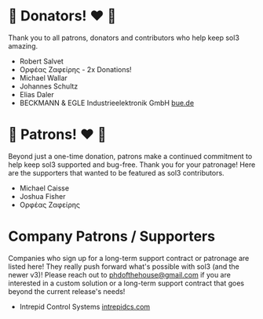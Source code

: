 # 🎉 Donators! ♥ 🎉

Thank you to all patrons, donators and contributors who help keep sol3 amazing.

- Robert Salvet
- Ορφέας Ζαφείρης - 2x Donations!
- Michael Wallar
- Johannes Schultz
- Elias Daler
- BECKMANN & EGLE Industrieelektronik GmbH [bue.de](https://www.bue.de/)


# 🎉 Patrons! ♥ 🎉

Beyond just a one-time donation, patrons make a continued commitment to help keep sol3 supported and bug-free. Thank you for your patronage! Here are the supporters that wanted to be featured as sol3 contributors.

- Michael Caisse
- Joshua Fisher
- Ορφέας Ζαφείρης


# Company Patrons / Supporters #

Companies who sign up for a long-term support contract or patronage are listed here! They really push forward what's possible with sol3 (and the newer v3)! Please reach out to phdofthehouse@gmail.com if you are interested in a custom solution or a long-term support contract that goes beyond the current release's needs!

- Intrepid Control Systems [intrepidcs.com](https://www.intrepidcs.com/)
